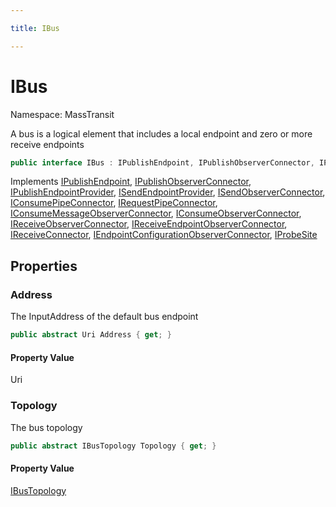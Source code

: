 ```yaml
---

title: IBus

---
```


# IBus

Namespace: MassTransit

A bus is a logical element that includes a local endpoint and zero or more receive endpoints

```csharp
public interface IBus : IPublishEndpoint, IPublishObserverConnector, IPublishEndpointProvider, ISendEndpointProvider, ISendObserverConnector, IConsumePipeConnector, IRequestPipeConnector, IConsumeMessageObserverConnector, IConsumeObserverConnector, IReceiveObserverConnector, IReceiveEndpointObserverConnector, IReceiveConnector, IEndpointConfigurationObserverConnector, IProbeSite
```

Implements [IPublishEndpoint](../masstransit/ipublishendpoint), [IPublishObserverConnector](../masstransit/ipublishobserverconnector), [IPublishEndpointProvider](../masstransit/ipublishendpointprovider), [ISendEndpointProvider](../masstransit/isendendpointprovider), [ISendObserverConnector](../masstransit/isendobserverconnector), [IConsumePipeConnector](../masstransit/iconsumepipeconnector), [IRequestPipeConnector](../masstransit/irequestpipeconnector), [IConsumeMessageObserverConnector](../masstransit/iconsumemessageobserverconnector), [IConsumeObserverConnector](../masstransit/iconsumeobserverconnector), [IReceiveObserverConnector](../masstransit/ireceiveobserverconnector), [IReceiveEndpointObserverConnector](../masstransit/ireceiveendpointobserverconnector), [IReceiveConnector](../masstransit/ireceiveconnector), [IEndpointConfigurationObserverConnector](../masstransit/iendpointconfigurationobserverconnector), [IProbeSite](../masstransit/iprobesite)

## Properties

### **Address**

The InputAddress of the default bus endpoint

```csharp
public abstract Uri Address { get; }
```

#### Property Value

Uri<br/>

### **Topology**

The bus topology

```csharp
public abstract IBusTopology Topology { get; }
```

#### Property Value

[IBusTopology](../masstransit/ibustopology)<br/>
